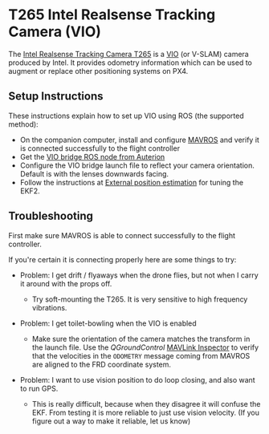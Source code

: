 # T265 Intel Realsense Tracking Camera (VIO)

The [Intel Realsense Tracking Camera T265](https://www.intelrealsense.com/tracking-camera-t265/) is a [VIO](https://dev.px4.io/master/en/advanced/computer_vision.html) (or V-SLAM) camera produced by Intel.
It provides odometry information which can be used to augment or replace other positioning systems on PX4.

## Setup Instructions

These instructions explain how to set up VIO using ROS (the supported method):

- On the companion computer, install and configure [MAVROS](https://dev.px4.io/master/en/ros/mavros_installation.html) and verify it is connected successfully to the flight controller
- Get the [VIO bridge ROS node from Auterion](https://github.com/Auterion/VIO_bridge)
- Configure the VIO bridge launch file to reflect your camera orientation.
  Default is with the lenses downwards facing.
- Follow the instructions at [External position estimation](https://dev.px4.io/master/en/ros/external_position_estimation.html#ekf2-tuningconfiguration) for tuning the EKF2.

## Troubleshooting

First make sure MAVROS is able to connect successfully to the flight controller.

If you're certain it is connecting properly here are some things to try:

- Problem: I get drift / flyaways when the drone flies, but not when I carry it around with the props off.
  - Try soft-mounting the T265.
    It is very sensitive to high frequency vibrations.

- Problem: I get toilet-bowling when the VIO is enabled
  - Make sure the orientation of the camera matches the transform in the launch file.
    Use the *QGroundControl* [MAVLink Inspector](https://docs.qgroundcontrol.com/en/analyze_view/mavlink_inspector.html) to verify that the velocities in the `ODOMETRY` message coming from MAVROS are aligned to the FRD coordinate system.

- Problem: I want to use vision position to do loop closing, and also want to run GPS.
  - This is really difficult, because when they disagree it will confuse the EKF. From testing it is more reliable to just use vision velocity. (If you figure out a way to make it reliable, let us know)
